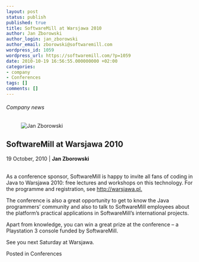 ```yaml
---
layout: post
status: publish
published: true
title: SoftwareMill at Warsjawa 2010
author: Jan Zborowski
author_login: jan_zborowski
author_email: zborowski@softwaremill.com
wordpress_id: 1059
wordpress_url: https://softwaremill.com/?p=1059
date: 2010-10-19 16:56:55.000000000 +02:00
categories:
- company
- Conferences
tags: []
comments: []
---
```


<h6>Company news</h6>
<div class="post-header clearfix">
<figure><div class="image"><img src="https://softwaremill.com/wp-content/uploads/2013/04/zborowski.jpg" alt="Jan Zborowski"></div></figure><div class="title">
<h2 class="font-dark-blue font-normal">SoftwareMill at Warsjawa 2010</h2>19 October, 2010 | <b>Jan Zborowski</b><br><br>
</div>
</div>
<div class="post-rows"><div class="text">
<p id="Postyarchiwalne-SoftwareMillatWarsjawa2010">As a conference sponsor, SoftwareMill is happy to invite all fans of coding in Java to Warsjawa 2010: free lectures and workshops on this technology. For the programme and registration, see <a href="http://warsjawa.pl/" rel="nofollow">http://warsjawa.pl</a><a href="http://warsjawa.pl/" rel="nofollow">.</a></p>
<p>The conference is also a great opportunity to get to know the Java programmers’ community and also to talk to SoftwareMill employees about the platform’s practical applications in SoftwareMill’s international projects.</p>
<p>Apart from knowledge, you can win a great prize at the conference – a Playstation 3 console funded by SoftwareMill.</p>
<p>See you next Saturday at Warsjawa.</p>
</div></div>
<div class="post-footer">Posted in Conferences</div>
